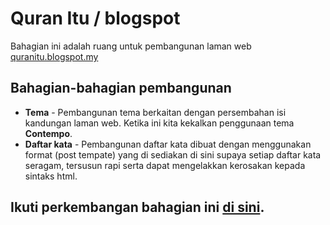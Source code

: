 # Quran Itu / blogspot
Bahagian ini adalah ruang untuk pembangunan laman web [quranitu.blogspot.my](https://quranitu.blogspot.my)

## Bahagian-bahagian pembangunan

- **Tema** - Pembangunan tema berkaitan dengan persembahan isi kandungan laman web. Ketika ini kita kekalkan penggunaan tema **Contempo**.
- **Daftar kata** - Pembangunan daftar kata dibuat dengan menggunakan format (post tempate) yang di sediakan di sini supaya setiap daftar kata seragam, tersusun rapi serta dapat mengelakkan kerosakan kepada sintaks html.

## Ikuti perkembangan bahagian ini [di sini](https://github.com/nikahmadz/Quran-Itu/projects/2).
